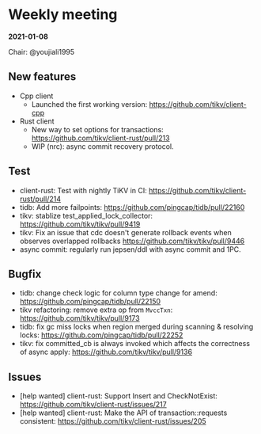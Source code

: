 # Weekly meeting

**2021-01-08**

Chair: @youjiali1995 

## New features

* Cpp client
  * Launched the first working version: https://github.com/tikv/client-cpp
* Rust client
  * New way to set options for transactions: https://github.com/tikv/client-rust/pull/213
  * WIP (nrc): async commit recovery protocol.

## Test

* client-rust: Test with nightly TiKV in CI: https://github.com/tikv/client-rust/pull/214
* tidb: Add more failpoints: https://github.com/pingcap/tidb/pull/22160
* tikv: stablize test_applied_lock_collector: https://github.com/tikv/tikv/pull/9419
* tikv: Fix an issue that cdc doesn't generate rollback events when observes overlapped rollbacks https://github.com/tikv/tikv/pull/9446
* async commit: regularly run jepsen/ddl with async commit and 1PC.

## Bugfix

* tidb: change check logic for column type change for amend: https://github.com/pingcap/tidb/pull/22150
* tikv refactoring: remove extra op from `MvccTxn`: https://github.com/tikv/tikv/pull/9173
* tidb: fix gc miss locks when region merged during scanning & resolving locks: https://github.com/pingcap/tidb/pull/22252
* tikv: fix committed_cb is always invoked which affects the correctness of async apply: https://github.com/tikv/tikv/pull/9136
## Issues

* [help wanted] client-rust: Support Insert and CheckNotExist: https://github.com/tikv/client-rust/issues/217
* [help wanted] client-rust: Make the API of transaction::requests consistent: https://github.com/tikv/client-rust/issues/205
